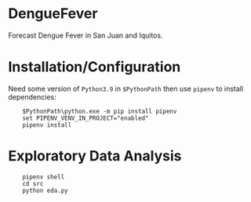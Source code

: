 # DengueFever
Forecast Dengue Fever in San Juan and Iquitos.

# Installation/Configuration
Need some version of `Python3.9` in `$PythonPath` then use `pipenv` to install dependencies:
```
    $PythonPath\python.exe -m pip install pipenv
    set PIPENV_VENV_IN_PROJECT="enabled"
    pipenv install
```


# Exploratory Data Analysis
```
    pipenv shell
    cd src
    python eda.py
```